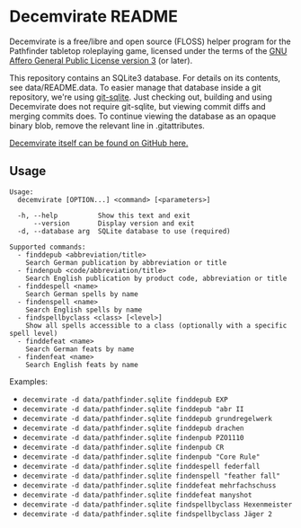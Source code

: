 Decemvirate README
==================

Decemvirate is a free/libre and open source (FLOSS) helper program for the
Pathfinder tabletop roleplaying game, licensed under the terms of the
[GNU Affero General Public License version 3](https://www.gnu.org/licenses/agpl.html)
(or later).

This repository contains an SQLite3 database. For details on its contents, see
data/README.data. To easier manage that database inside a git repository, we're
using [git-sqlite](https://github.com/cannadayr/git-sqlite). Just checking out,
building and using Decemvirate does not require git-sqlite, but viewing commit
diffs and merging commits does. To continue viewing the database as an opaque
binary blob, remove the relevant line in .gitattributes.

[Decemvirate itself can be found on GitHub here.](https://github.com/DrMcCoy/decemvirate)

Usage
-----

```
Usage:
  decemvirate [OPTION...] <command> [<parameters>]

  -h, --help          Show this text and exit
      --version       Display version and exit
  -d, --database arg  SQLite database to use (required)

Supported commands:
  - finddepub <abbreviation/title>
    Search German publication by abbreviation or title
  - findenpub <code/abbreviation/title>
    Search English publication by product code, abbreviation or title
  - finddespell <name>
    Search German spells by name
  - findenspell <name>
    Search English spells by name
  - findspellbyclass <class> [<level>]
    Show all spells accessible to a class (optionally with a specific spell level)
  - finddefeat <name>
    Search German feats by name
  - findenfeat <name>
    Search English feats by name
```

Examples:

- `decemvirate -d data/pathfinder.sqlite finddepub EXP`
- `decemvirate -d data/pathfinder.sqlite finddepub "abr II`
- `decemvirate -d data/pathfinder.sqlite finddepub grundregelwerk`
- `decemvirate -d data/pathfinder.sqlite finddepub drachen`
- `decemvirate -d data/pathfinder.sqlite findenpub PZO1110`
- `decemvirate -d data/pathfinder.sqlite findenpub CR`
- `decemvirate -d data/pathfinder.sqlite findenpub "Core Rule"`
- `decemvirate -d data/pathfinder.sqlite finddespell federfall`
- `decemvirate -d data/pathfinder.sqlite findenspell "feather fall"`
- `decemvirate -d data/pathfinder.sqlite finddefeat mehrfachschuss`
- `decemvirate -d data/pathfinder.sqlite finddefeat manyshot`
- `decemvirate -d data/pathfinder.sqlite findspellbyclass Hexenmeister`
- `decemvirate -d data/pathfinder.sqlite findspellbyclass Jäger 2`
